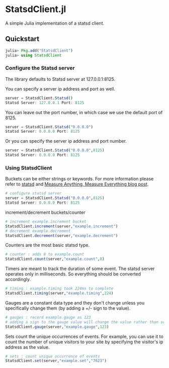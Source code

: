 # StatsdClient.jl

A simple Julia implementation of a statsd client.

## Quickstart

```julia
julia> Pkg.add("StatsdClient")
julia> using StatsdClient
```

### Configure the Statsd server

The library defaults to Statsd server at 127.0.0.1:8125.

You can specify a server ip address and port as well.

```julia
server = StatsdClient.Statsd()
Statsd Server: 127.0.0.1 Port: 8125
```

You can leave out the port number, in which case we use the default port of 8125.

```julia
server = StatsdClient.Statsd("0.0.0.0")
Statsd Server: 0.0.0.0 Port: 8125
```

Or you can specify the server ip address and port number.

```julia
server = StatsdClient.Statsd("0.0.0.0",8125)
Statsd Server: 0.0.0.0 Port: 8125
```

### Using StatsdClient

Buckets can be either strings or keywords. 
For more information please refer to [statsd](https://github.com/etsy/statsd "statsd Github")
and [Measure Anything, Measure Everything blog post](http://codeascraft.com/2011/02/15/measure-anything-measure-everything/).


```julia
# configure statsd server
server = StatsdClient.Statsd("0.0.0.0",8125)
Statsd Server: 0.0.0.0 Port: 8125
```
increment/decrement buckets/counter
```julia
# increment example.increment bucket
StatsdClient.increment(server,"example.increment")
# decrement example.decrement
StatsdClient.decrement(server,"example.decrement")
```
Counters are the most basic statsd type.
```julia
# counter : adds 8 to example.count
StatsdClient.count(server,"example.count",8)
```
Timers are meant to track the duration of some event. The statsd server operates only in milliseconds. So everything should be converted accordingly.
```julia
# timing : example.timing took 224ms to complete 
StatsdClient.timing(server,"example.timing",224)
```
Gauges are a constant data type and they don't change unless you specifically change them (by adding a +/- sign to the value). 
```julia
# gauges : record example.gauge as 123 
# adding a sign to the gauge value will change the value rather than set it.
StatsdClient.gauge(server,"example.gauge",123)
```
Sets count the unique occurrences of events. For example, you can use it to count the number of unique visitors to your site by specifying the visitor's ip address as the value.
```julia
# sets : count unique occurrence of events
StatsdClient.set(server,"example.set","7623")
```
